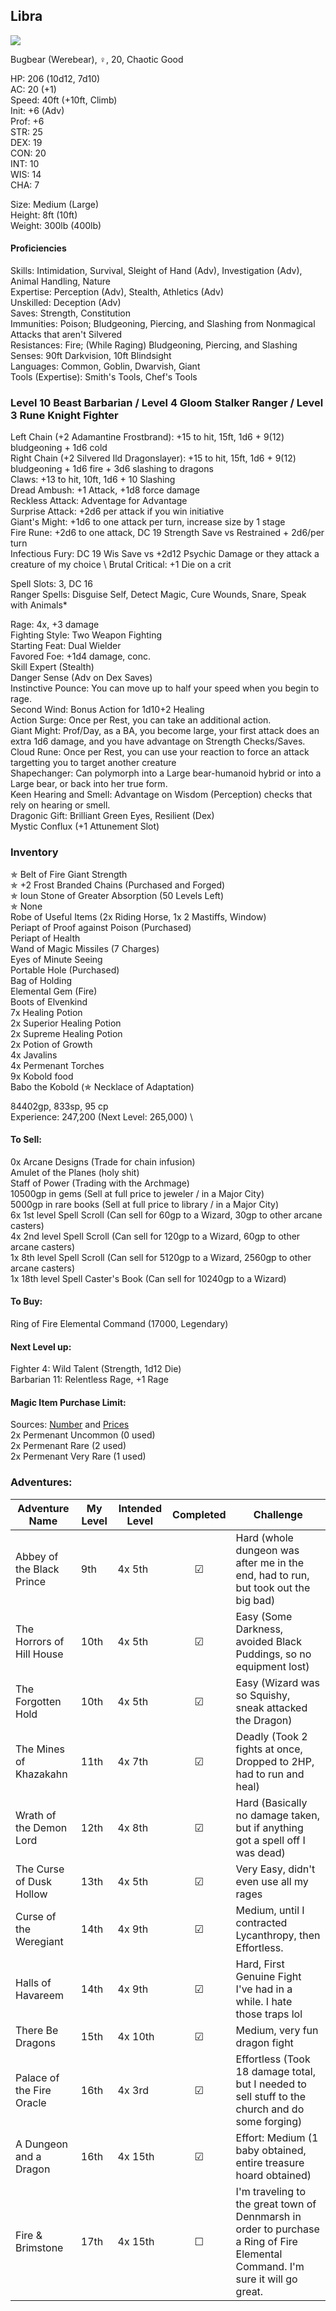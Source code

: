 ## Libra
![](https://64.media.tumblr.com/4e4cce80bdc8ba0e10ebd895228fe21f/tumblr_p628a5eK9Z1wanp9fo3_400.png)

Bugbear (Werebear), ♀, 20, Chaotic Good

HP: 206 (10d12, 7d10) \
AC: 20 (+1) \
Speed: 40ft (+10ft, Climb) \
Init: +6 (Adv) \
Prof: +6 \
STR: 25 \
DEX: 19 \
CON: 20 \
INT: 10 \
WIS: 14 \
CHA: 7 

Size: Medium (Large) \
Height: 8ft (10ft) \
Weight: 300lb (400lb)

#### Proficiencies
Skills: Intimidation, Survival, Sleight of Hand (Adv), Investigation (Adv), Animal Handling, Nature \
Expertise: Perception (Adv), Stealth, Athletics (Adv) \
Unskilled: Deception (Adv) \
Saves: Strength, Constitution \
Immunities: Poison; Bludgeoning, Piercing, and Slashing from Nonmagical Attacks that aren't Silvered \
Resistances: Fire; (While Raging) Bludgeoning, Piercing, and Slashing \
Senses: 90ft Darkvision, 10ft Blindsight \
Languages: Common, Goblin, Dwarvish, Giant \
Tools (Expertise): Smith's Tools, Chef's Tools

### Level 10 Beast Barbarian / Level 4 Gloom Stalker Ranger / Level 3 Rune Knight Fighter

Left Chain (+2 Adamantine Frostbrand):  +15 to hit, 15ft, 1d6 + 9(12) bludgeoning + 1d6 cold \
Right Chain (+2 Silvered Ild Dragonslayer): +15 to hit, 15ft, 1d6 + 9(12) bludgeoning + 1d6 fire + 3d6 slashing to dragons \
Claws: +13 to hit, 10ft, 1d6 + 10 Slashing \
Dread Ambush: +1 Attack, +1d8 force damage \
Reckless Attack: Adventage for Advantage \
Surprise Attack: +2d6 per attack if you win initiative \
Giant's Might: +1d6 to one attack per turn, increase size by 1 stage \
Fire Rune: +2d6 to one attack, DC 19 Strength Save vs Restrained + 2d6/per turn \
Infectious Fury: DC 19 Wis Save vs +2d12 Psychic Damage or they attack a creature of my choice \ 
Brutal Critical: +1 Die on a crit

Spell Slots: 3, DC 16 \
Ranger Spells: Disguise Self, Detect Magic, Cure Wounds, Snare, Speak with Animals* 

Rage: 4x, +3 damage \
Fighting Style: Two Weapon Fighting \
Starting Feat: Dual Wielder \
Favored Foe: +1d4 damage, conc. \
Skill Expert (Stealth) \
Danger Sense (Adv on Dex Saves) \
Instinctive Pounce: You can move up to half your speed when you begin to rage. \
Second Wind: Bonus Action for 1d10+2 Healing \
Action Surge: Once per Rest, you can take an additional action. \
Giant Might: Prof/Day, as a BA, you become large, your first attack does an extra 1d6 damage, and you have advantage on Strength Checks/Saves. \
Cloud Rune: Once per Rest, you can use your reaction to force an attack targetting you to target another creature \
Shapechanger: Can polymorph into a Large bear-humanoid hybrid or into a Large bear, or back into her true form. \
Keen Hearing and Smell: Advantage on Wisdom (Perception) checks that rely on hearing or smell. \
Dragonic Gift: Brilliant Green Eyes, Resilient (Dex) \
Mystic Conflux (+1 Attunement Slot)

### Inventory
✯ Belt of Fire Giant Strength \
✯ +2 Frost Branded Chains (Purchased and Forged) \
✯ Ioun Stone of Greater Absorption (50 Levels Left) \
✯ None \
Robe of Useful Items (2x Riding Horse, 1x 2 Mastiffs, Window) \
Periapt of Proof against Poison (Purchased) \
Periapt of Health \
Wand of Magic Missiles (7 Charges) \
Eyes of Minute Seeing \
Portable Hole (Purchased) \
Bag of Holding \
Elemental Gem (Fire) \
Boots of Elvenkind \
7x Healing Potion \
2x Superior Healing Potion \
2x Supreme Healing Potion \
2x Potion of Growth \
4x Javalins \
4x Permenant Torches \
9x Kobold food \
Babo the Kobold (✯ Necklace of Adaptation) 

84402gp, 833sp, 95 cp \
Experience: 247,200 (Next Level: 265,000) \

#### To Sell: 
0x Arcane Designs (Trade for chain infusion) \
Amulet of the Planes (holy shit) \
Staff of Power (Trading with the Archmage) \
10500gp in gems (Sell at full price to jeweler / in a Major City) \
5000gp in rare books (Sell at full price to library / in a Major City) \
6x 1st level Spell Scroll (Can sell for 60gp to a Wizard, 30gp to other arcane casters) \
4x 2nd level Spell Scroll (Can sell for 120gp to a Wizard, 60gp to other arcane casters) \
1x 8th level Spell Scroll (Can sell for 5120gp to a Wizard, 2560gp to other arcane casters) \
1x 18th level Spell Caster's Book (Can sell for 10240gp to a Wizard) 

#### To Buy:
Ring of Fire Elemental Command (17000, Legendary) 

#### Next Level up:
Fighter 4: Wild Talent (Strength, 1d12 Die) \
Barbarian 11: Relentless Rage, +1 Rage

#### Magic Item Purchase Limit: 
Sources: [Number](https://rpg.stackexchange.com/questions/89814/how-rare-are-magic-items-and-how-many-should-i-be-handing-out) and [Prices](https://drive.google.com/file/d/0B8XAiXpOfz9cMWt1RTBicmpmUDg/view?resourcekey=0-ceHUken0_UhQ3Apa6g4SJA) \
2x Permenant Uncommon (0 used) \
2x Permenant Rare (2 used) \
2x Permenant Very Rare (1 used) 

### Adventures:
| Adventure Name          | My Level | Intended Level | Completed | Challenge |
| ------------------------- | ------ | -------------- |:---:|-----|
| Abbey of the Black Prince |  9th   | 4x 5th         | ☑ | Hard (whole dungeon was after me in the end, had to run, but took out the big bad) |
| The Horrors of Hill House | 10th   | 4x 5th         | ☑ | Easy (Some Darkness, avoided Black Puddings, so no equipment lost) |
| The Forgotten Hold        | 10th   | 4x 5th         | ☑ | Easy (Wizard was so Squishy, sneak attacked the Dragon) |
| The Mines of Khazakahn    | 11th   | 4x 7th         | ☑ | Deadly (Took 2 fights at once, Dropped to 2HP, had to run and heal) |
| Wrath of the Demon Lord   | 12th   | 4x 8th         | ☑ | Hard (Basically no damage taken, but if anything got a spell off I was dead) |
| The Curse of Dusk Hollow  | 13th   | 4x 5th         | ☑ | Very Easy, didn't even use all my rages |
| Curse of the Weregiant    | 14th   | 4x 9th         | ☑ | Medium, until I contracted Lycanthropy, then Effortless. |
| Halls of Havareem         | 14th   | 4x 9th         | ☑ | Hard, First Genuine Fight I've had in a while. I hate those traps lol |
| There Be Dragons          | 15th   | 4x 10th        | ☑ | Medium, very fun dragon fight |
| Palace of the Fire Oracle | 16th   | 4x 3rd         | ☑ | Effortless (Took 18 damage total, but I needed to sell stuff to the church and do some forging) |
| A Dungeon and a Dragon    | 16th   | 4x 15th        | ☑ | Effort: Medium (1 baby obtained, entire treasure hoard obtained) |
| Fire & Brimstone          | 17th   | 4x 15th        | ☐ | I'm traveling to the great town of Dennmarsh in order to purchase a Ring of Fire Elemental Command. I'm sure it will go great. |


